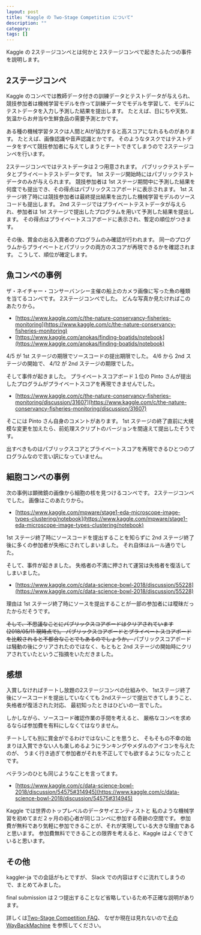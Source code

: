 ```yaml
---
layout: post
title: "Kaggle の Two-Stage Competition について"
description: ""
category: 
tags: []
---
```


Kaggle の 2ステージコンペとは何かと 2ステージコンペで起きたふたつの事件を説明します。

## 2ステージコンペ

Kaggle のコンペでは教師データ付きの訓練データとテストデータが与えられ、
競技参加者は機械学習モデルを作って訓練データでモデルを学習して、モデルにテストデータを入力し予測した結果を提出します。
たとえば、日にちや天気、気温からお弁当や生鮮食品の需要予測とかです。

ある種の機械学習タスクは人間とAIが協力すると高スコアになれるものがあります。
たとえば、画像認識や音声認識とかです。
そのようなタスクではテストデータをすべて競技参加者に与えてしまうとチートできてしまうので
2ステージコンペを行います。

2ステージコンペではテストデータは２つ用意されます。
パブリックテストデータとプライベートテストデータです。
1st ステージ開始時にはパブリックテストデータのみが与えられます。
競技参加者は 1st ステージ期間中に予測した結果を何度でも提出でき、その得点はパブリックスコアボードに表示されます。
1st ステージ終了時には競技参加者は最終提出結果を出力した機械学習モデルのソースコードも提出します。
2nd ステージではプライベートテストデータが与えられ、参加者は 1st ステージで提出したプログラムを用いて予測した結果を提出します。
その得点はプライベートスコアボードに表示され、暫定の順位がつきます。

その後、賞金の出る入賞者のプログラムのみ確認が行われます。
同一のプログラムからプライベートとパブリックの両方のスコアが再現できるかを確認されます。
こうして、順位が確定します。

## 魚コンペの事例

ザ・ネイチャー・コンサーバンシー主催の船上のカメラ画像に写った魚の種類を当てるコンペです。
2ステージコンペでした。
どんな写真か見たければこのあたりから。

* [https://www.kaggle.com/c/the-nature-conservancy-fisheries-monitoring](https://www.kaggle.com/c/the-nature-conservancy-fisheries-monitoring)
* [https://www.kaggle.com/anokas/finding-boatids/notebook](https://www.kaggle.com/anokas/finding-boatids/notebook)

4/5 が 1st ステージの期限でソースコードの提出期限でした。
4/6 から 2nd ステージの開始で、
4/12 が 2nd ステージの期限でした。

そして事件が起きました。
プライベートスコアボード１位の Pinto さんが提出したプログラムがプライベートスコアを再現できませんでした。

* [https://www.kaggle.com/c/the-nature-conservancy-fisheries-monitoring/discussion/31607](https://www.kaggle.com/c/the-nature-conservancy-fisheries-monitoring/discussion/31607)

そこには Pinto さん自身のコメントがあります。
1st ステージの終了直前に大規模な変更を加えたら、前処理スクリプトのバージョンを間違えて提出したそうです。

出すべきものはパブリックスコアとプライベートスコアを再現できるひとつのプログラムなので言い訳になっていません。


## 細胞コンペの事例

次の事例は顕微鏡の画像から細胞の核を見つけるコンペです。
2ステージコンペでした。
画像はこのあたりから。

* [https://www.kaggle.com/mpware/stage1-eda-microscope-image-types-clustering/notebook](https://www.kaggle.com/mpware/stage1-eda-microscope-image-types-clustering/notebook)

1st ステージ終了時にソースコードを提出することを知らずに 2nd ステージ終了後に多くの参加者が失格にされてしまいました。
それ自体はルール通りでした。

そして、事件が起きました。
失格者の不満に押されて運営は失格者を復活してしまいました。

* [https://www.kaggle.com/c/data-science-bowl-2018/discussion/55228](https://www.kaggle.com/c/data-science-bowl-2018/discussion/55228)

理由は 1st ステージ終了時にソースを提出することが一部の参加者には曖昧だったからだそうです。

<s>
そして、不思議なことにパブリックスコアボードはクリアされています(2018/05/11 現時点で)。
パブリックスコアボードとプライベートスコアボードを比較されると不都合なことでもあるのでしょうか。
</s>
パブリックスコアボードは騒動の後にクリアされたのではなく、もともと 2nd ステージの開始時にクリアされていたというご指摘をいただきました。


## 感想

入賞しなければチートし放題の2ステージコンペの仕組みや、
1stステージ終了後にソースコードを提出していなくても 2ndステージで提出できてしまうこと、
失格者が復活された対応、
最初知ったときはひどいの一言でした。

しかしながら、ソースコード確認作業の手間を考えると、
厳格なコンペを求めるならば参加費を有料にしなくてはなりません。

チートしても別に賞金がでるわけではないことを思うと、
そもそもの不幸の始まりは入賞できない人も楽しめるようにランキングやメダルのアイコンを与えたのが、
うまく行き過ぎて参加者がそれを不正してでも欲するようになったことです。

ベテランのひとも同じようなことを言ってます。

* [https://www.kaggle.com/c/data-science-bowl-2018/discussion/54575#314945](https://www.kaggle.com/c/data-science-bowl-2018/discussion/54575#314945)

Kaggle では世界のトップレベルのデータサイエンティストと
私のような機械学習を初めてまだ２ヶ月の初心者が同じコンペに参加する奇跡の空間です。
参加費が無料であり気軽に参加できることが、それが実現している大きな理由であると思います。
参加費無料でできることの限界を考えると、Kaggle はよくできていると思います。


## その他

kaggler-ja での会話がもとですが、
Slack での内容はすぐに流れてしまうので、まとめてみました。

final submission は２つ提出することなど省略しているため不正確な説明があります。

詳しくは[Two-Stage Competition FAQ](https://www.kaggle.com/two-stage-faq)、
なぜか現在は見れないので[その WayBackMachine](https://web.archive.org/web/20170725070603/https://www.kaggle.com/two-stage-faq)
を参照してください。

